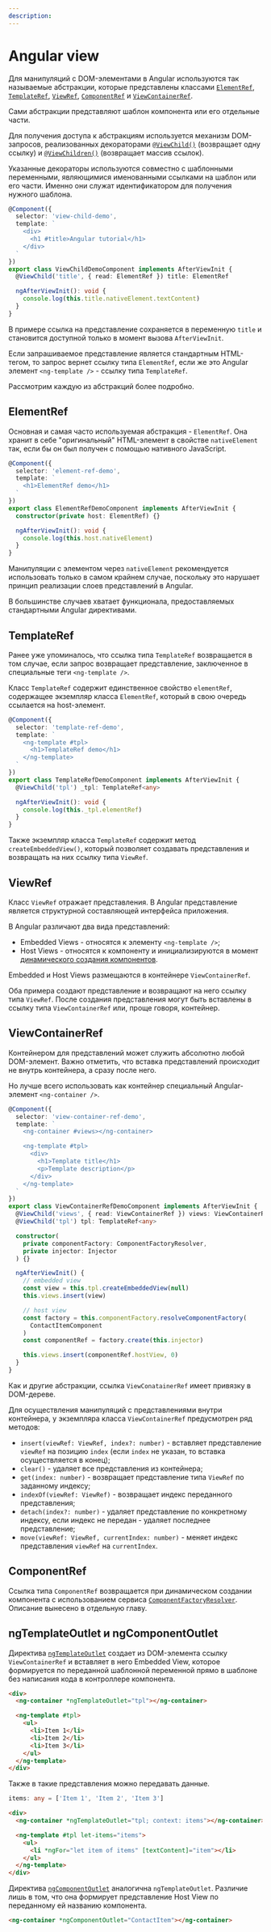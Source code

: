 ```yaml
---
description:
---
```


# Angular view

Для манипуляций с DOM-элементами в Angular используются так называемые абстракции, которые представлены классами [`ElementRef`](https://angular.io/api/core/ElementRef), [`TemplateRef`](https://angular.io/api/core/TemplateRef), [`ViewRef`](https://angular.io/api/core/ViewRef), [`ComponentRef`](https://angular.io/api/core/ComponentRef) и [`ViewContainerRef`](https://angular.io/api/core/ViewContainerRef).

Сами абстракции представляют шаблон компонента или его отдельные части.

Для получения доступа к абстракциям используется механизм DOM-запросов, реализованных декораторами [`@ViewChild()`](https://angular.io/api/core/ViewChild) (возвращает одну ссылку) и [`@ViewChildren()`](https://angular.io/api/core/ViewChildren) (возвращает массив ссылок).

Указанные декораторы используются совместно с шаблонными переменными, являющимися именованными ссылками на шаблон или его части. Именно они служат идентификатором для получения нужного шаблона.

```ts
@Component({
  selector: 'view-child-demo',
  template: `
    <div>
      <h1 #title>Angular tutorial</h1>
    </div>
  `
})
export class ViewChildDemoComponent implements AfterViewInit {
  @ViewChild('title', { read: ElementRef }) title: ElementRef

  ngAfterViewInit(): void {
    console.log(this.title.nativeElement.textContent)
  }
}
```

В примере ссылка на представление сохраняется в переменную `title` и становится доступной только в момент вызова `AfterViewInit`.

Если запрашиваемое представление является стандартным HTML-тегом, то запрос вернет ссылку типа `ElementRef`, если же это Angular элемент `<ng-template />` - ссылку типа `TemplateRef`.

Рассмотрим каждую из абстракций более подробно.

## ElementRef

Основная и самая часто используемая абстракция - `ElementRef`. Она хранит в себе "оригинальный" HTML-элемент в свойстве `nativeElement` так, если бы он был получен с помощью нативного JavaScript.

```ts
@Component({
  selector: 'element-ref-demo',
  template: `
    <h1>ElementRef demo</h1>
  `
})
export class ElementRefDemoComponent implements AfterViewInit {
  constructor(private host: ElementRef) {}

  ngAfterViewInit(): void {
    console.log(this.host.nativeElement)
  }
}
```

Манипуляции с элементом через `nativeElement` рекомендуется использовать только в самом крайнем случае, поскольку это нарушает принцип реализации слоев представлений в Angular.

В большинстве случаев хватает функционала, предоставляемых стандартными Angular директивами.

## TemplateRef

Ранее уже упоминалось, что ссылка типа `TemplateRef` возвращается в том случае, если запрос возвращает представление, заключенное в специальные теги `<ng-template />`.

Класс `TemplateRef` содержит единственное свойство `elementRef`, содержащее экземпляр класса `ElementRef`, который в свою очередь ссылается на host-элемент.

```ts
@Component({
  selector: 'template-ref-demo',
  template: `
    <ng-template #tpl>
      <h1>TemplateRef demo</h1>
    </ng-template>
  `
})
export class TemplateRefDemoComponent implements AfterViewInit {
  @ViewChild('tpl') _tpl: TemplateRef<any>

  ngAfterViewInit(): void {
    console.log(this._tpl.elementRef)
  }
}
```

Также экземпляр класса `TemplateRef` содержит метод `createEmbeddedView()`, который позволяет создавать представления и возвращать на них ссылку типа `ViewRef`.

## ViewRef

Класс `ViewRef` отражает представления. В Angular представление является структурной составляющей интерфейса приложения.

В Angular различают два вида представлений:

- Embedded Views - относятся к элементу `<ng-template />`;
- Host Views - относятся к компоненту и инициализируются в момент [динамического создания компонентов](dynamic-components.md).

Embedded и Host Views размещаются в контейнере `ViewContainerRef`.

Оба примера создают представление и возвращают на него ссылку типа `ViewRef`. После создания представления могут быть вставлены в ссылку типа `ViewContainerRef` или, проще говоря, контейнер.

## ViewContainerRef

Контейнером для представлений может служить абсолютно любой DOM-элемент. Важно отметить, что вставка представлений происходит не внутрь контейнера, а сразу после него.

Но лучше всего использовать как контейнер специальный Angular-элемент `<ng-container />`.

```ts
@Component({
  selector: 'view-container-ref-demo',
  template: `
    <ng-container #views></ng-container>

    <ng-template #tpl>
      <div>
        <h1>Template title</h1>
        <p>Template description</p>
      </div>
    </ng-template>
  `
})
export class ViewContainerRefDemoComponent implements AfterViewInit {
  @ViewChild('views', { read: ViewContainerRef }) views: ViewContainerRef
  @ViewChild('tpl') tpl: TemplateRef<any>

  constructor(
    private componentFactory: ComponentFactoryResolver,
    private injector: Injector
  ) {}

  ngAfterViewInit() {
    // embedded view
    const view = this.tpl.createEmbeddedView(null)
    this.views.insert(view)

    // host view
    const factory = this.componentFactory.resolveComponentFactory(
      ContactItemComponent
    )
    const componentRef = factory.create(this.injector)

    this.views.insert(componentRef.hostView, 0)
  }
}
```

Как и другие абстракции, ссылка `ViewConatainerRef` имеет привязку в DOM-дереве.

Для осуществления манипуляций с представлениями внутри контейнера, у экземпляра класса `ViewContainerRef` предусмотрен ряд методов:

- `insert(viewRef: ViewRef, index?: number)` - вставляет представление `viewRef` на позицию `index` (если `index` не указан, то вставка осуществляется в конец);
- `clear()` - удаляет все представления из контейнера;
- `get(index: number)` - возвращает представление типа `ViewRef` по заданному индексу;
- `indexOf(viewRef: ViewRef)` - возвращает индекс переданного представления;
- `detach(index?: number)` - удаляет представление по конкретному индексу, если индекс не передан - удаляет последнее представление;
- `move(viewRef: ViewRef, currentIndex: number)` - меняет индекс представления `viewRef` на `currentIndex`.

## ComponentRef

Ссылка типа `ComponentRef` возвращается при динамическом создании компонента с использованием сервиса [`ComponentFactoryResolver`](https://angular.io/api/core/ComponentFactoryResolver). Описание вынесено в отдельную главу.

## ngTemplateOutlet и ngComponentOutlet

Директива [`ngTemplateOutlet`](https://angular.io/api/common/NgTemplateOutlet) создает из DOM-элемента ссылку `ViewContainerRef` и вставляет в него Embedded View, которое формируется по переданной шаблонной переменной прямо в шаблоне без написания кода в контроллере компонента.

```html
<div>
  <ng-container *ngTemplateOutlet="tpl"></ng-container>

  <ng-template #tpl>
    <ul>
      <li>Item 1</li>
      <li>Item 2</li>
      <li>Item 3</li>
    </ul>
  </ng-template>
</div>
```

Также в такие представления можно передавать данные.

```ts
items: any = ['Item 1', 'Item 2', 'Item 3']
```

```html
<div>
  <ng-container *ngTemplateOutlet="tpl; context: items"></ng-container>

  <ng-template #tpl let-items="items">
    <ul>
      <li *ngFor="let item of items" [textContent]="item"></li>
    </ul>
  </ng-template>
</div>
```

Директива [`ngComponentOutlet`](https://angular.io/api/common/NgComponentOutlet) аналогична `ngTemplateOutlet`. Различие лишь в том, что она формирует представление Host View по переданному ей названию компонента.

```html
<ng-container *ngComponentOutlet="ContactItem"></ng-container>
```
